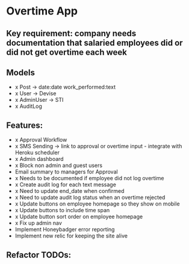 # Overtime App

## Key requirement: company needs documentation that salaried employees did or did not get overtime each week

## Models
- x Post -> date:date work_performed:text
- x User -> Devise
- x AdminUser -> STI
- x AuditLog

## Features:
- x Approval Workflow
- x SMS Sending -> link to approval or overtime input - integrate with Heroku scheduler
- x Admin dashboard
- x Block non admin and guest users
- Email summary to managers for Approval
- x Needs to be documented if employee did not log overtime
- x Create audit log for each text message
- x Need to update end_date when confirmed
- x Need to update audit log status when an overtime rejected
- x Update buttons on employee homepage so they show on mobile
- x Update buttons to include time span
- x Update button sort order on employee homepage
- x Fix up admin nav
- Implement Honeybadger error reporting
- Implement new relic for keeping the site alive

## Refactor TODOs:

